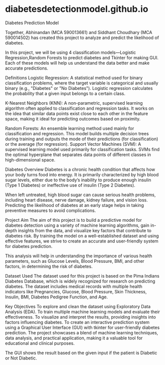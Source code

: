 # diabetesdetectionmodel.github.io

Diabetes Prediction Model

Together, Abhinandan (MCA 590013661) and Siddhant Choudhary (MCA 590014502) has created this project to analyze and predict the likelihood of diabetes.

In this project, we will be using 4 classification models—Logistic Regression,Random Forests to predict diabetes and Tkinter for making GUI. Each of these models will help us understand the data better and make accurate predictions.

Definitions
Logistic Regression: A statistical method used for binary classification problems, where the target variable is categorical and usually binary (e.g., "Diabetes" or "No Diabetes"). Logistic regression calculates the probability that a given input belongs to a certain class.

K-Nearest Neighbors (KNN): A non-parametric, supervised learning algorithm often applied to classification and regression tasks. It works on the idea that similar data points exist close to each other in the feature space, making it ideal for predicting outcomes based on proximity.

Random Forests: An ensemble learning method used mainly for classification and regression. This model builds multiple decision trees during training and outputs the mode of their predictions (for classification) or the average (for regression).
Support Vector Machines (SVM): A supervised learning model used primarily for classification tasks. SVMs find the optimal hyperplane that separates data points of different classes in high-dimensional space.

Diabetes Overview
Diabetes is a chronic health condition that affects how your body turns food into energy. It is primarily characterized by high blood sugar levels, either due to the body’s inability to produce enough insulin (Type 1 Diabetes) or ineffective use of insulin (Type 2 Diabetes).

When left untreated, high blood sugar can cause serious health problems, including heart disease, nerve damage, kidney failure, and vision loss. Predicting the likelihood of diabetes at an early stage helps in taking preventive measures to avoid complications.

Project Aim
The aim of this project is to build a predictive model for diabetes detection using a variety of machine learning algorithms, gain in-depth insights from the data, and visualize key factors that contribute to diabetes risk. By training the model on a well-established dataset and using effective features, we strive to create an accurate and user-friendly system for diabetes prediction.

This analysis will help in understanding the importance of various health parameters, such as Glucose Levels, Blood Pressure, BMI, and other factors, in determining the risk of diabetes.

Dataset Used
The dataset used for this project is based on the Pima Indians Diabetes Database, which is widely recognized for research on predicting diabetes. The dataset includes medical records with multiple health indicators like Pregnancies, Glucose, Blood Pressure, Skin Thickness, Insulin, BMI, Diabetes Pedigree Function, and Age.

Key Objectives
To explore and clean the dataset using Exploratory Data Analysis (EDA).
To train multiple machine learning models and evaluate their effectiveness.
To visualize and interpret the results, providing insights into factors influencing diabetes.
To create an interactive prediction system using a Graphical User Interface (GUI) with tkinter for user-friendly diabetes prediction.
The project showcases a blend of machine learning techniques, data analysis, and practical application, making it a valuable tool for educational and clinical purposes.

The GUI shows the result based on the given input if the patient is Diabetic or Not Diabetic.
